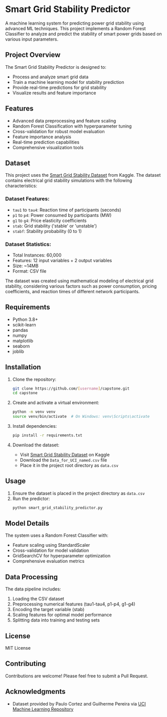 # Smart Grid Stability Predictor

A machine learning system for predicting power grid stability using advanced ML techniques. This project implements a Random Forest Classifier to analyze and predict the stability of smart power grids based on various input parameters.

## Project Overview

The Smart Grid Stability Predictor is designed to:
- Process and analyze smart grid data
- Train a machine learning model for stability prediction
- Provide real-time predictions for grid stability
- Visualize results and feature importance

## Features

- Advanced data preprocessing and feature scaling
- Random Forest Classification with hyperparameter tuning
- Cross-validation for robust model evaluation
- Feature importance analysis
- Real-time prediction capabilities
- Comprehensive visualization tools

## Dataset

This project uses the [Smart Grid Stability Dataset](https://www.kaggle.com/datasets/pcbreviglieri/smart-grid-stability) from Kaggle. The dataset contains electrical grid stability simulations with the following characteristics:

### Dataset Features:
- `tau1` to `tau4`: Reaction time of participants (seconds)
- `p1` to `p4`: Power consumed by participants (MW)
- `g1` to `g4`: Price elasticity coefficients
- `stab`: Grid stability ('stable' or 'unstable')
- `stabf`: Stability probability (0 to 1)

### Dataset Statistics:
- Total Instances: 60,000
- Features: 12 input variables + 2 output variables
- Size: ~14MB
- Format: CSV file

The dataset was created using mathematical modeling of electrical grid stability, considering various factors such as power consumption, pricing coefficients, and reaction times of different network participants.

## Requirements

- Python 3.8+
- scikit-learn
- pandas
- numpy
- matplotlib
- seaborn
- joblib

## Installation

1. Clone the repository:
   ```bash
   git clone https://github.com/[username]/capstone.git
   cd capstone
   ```

2. Create and activate a virtual environment:
   ```bash
   python -m venv venv
   source venv/bin/activate  # On Windows: venv\Scripts\activate
   ```

3. Install dependencies:
   ```bash
   pip install -r requirements.txt
   ```

4. Download the dataset:
   - Visit [Smart Grid Stability Dataset](https://www.kaggle.com/datasets/pcbreviglieri/smart-grid-stability) on Kaggle
   - Download the `Data_for_UCI_named.csv` file
   - Place it in the project root directory as `data.csv`

## Usage

1. Ensure the dataset is placed in the project directory as `data.csv`
2. Run the predictor:
   ```python
   python smart_grid_stability_predictor.py
   ```

## Model Details

The system uses a Random Forest Classifier with:
- Feature scaling using StandardScaler
- Cross-validation for model validation
- GridSearchCV for hyperparameter optimization
- Comprehensive evaluation metrics

## Data Processing

The data pipeline includes:
1. Loading the CSV dataset
2. Preprocessing numerical features (tau1-tau4, p1-p4, g1-g4)
3. Encoding the target variable (stab)
4. Scaling features for optimal model performance
5. Splitting data into training and testing sets

## License

MIT License

## Contributing

Contributions are welcome! Please feel free to submit a Pull Request.

## Acknowledgments

- Dataset provided by Paulo Cortez and Guilherme Pereira via [UCI Machine Learning Repository](https://archive.ics.uci.edu/) 